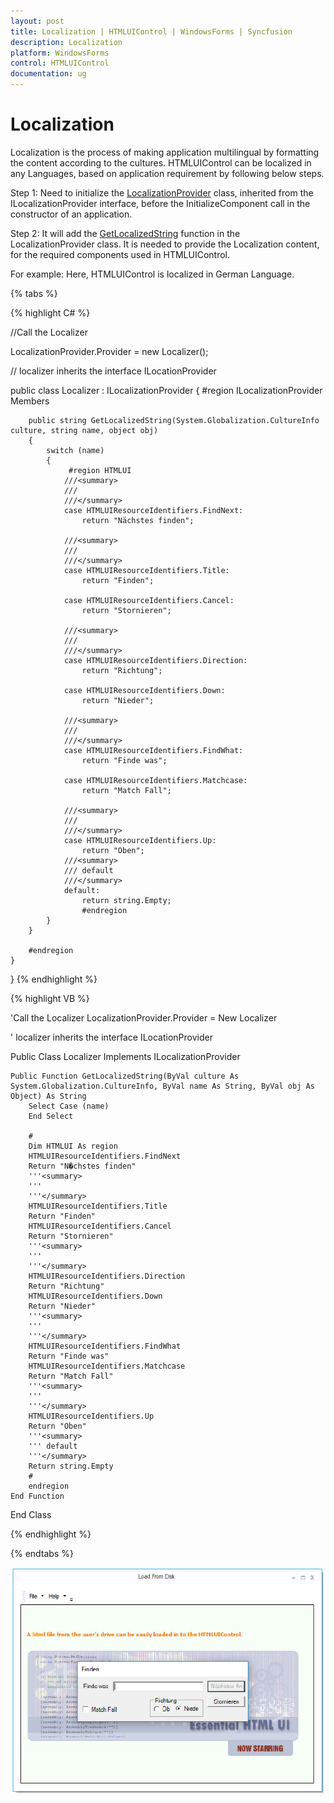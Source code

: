 ```yaml
---
layout: post
title: Localization | HTMLUIControl | WindowsForms | Syncfusion
description: Localization
platform: WindowsForms
control: HTMLUIControl
documentation: ug
---
```


# Localization

Localization is the process of making application multilingual by formatting the content according to the cultures. HTMLUIControl can be localized in any Languages, based on application requirement by following below steps.

Step 1: Need to initialize the [LocalizationProvider](https://help.syncfusion.com/cr/windowsforms/Syncfusion.Shared.Base~Syncfusion.Windows.Forms.LocalizationProvider.html) class, inherited from the ILocalizationProvider interface, before the InitializeComponent call in the constructor of an application.

Step 2: It will add the [GetLocalizedString](https://help.syncfusion.com/cr/windowsforms/Syncfusion.Grid.Windows~Syncfusion.Windows.Forms.Grid.GridCellModelBase~GetLocalizedString.html) function in the LocalizationProvider class. It is needed to provide the Localization content, for the required components used in HTMLUIControl.

For example:
Here, HTMLUIControl is localized in German Language.

{% tabs %}

{% highlight C# %}

//Call the Localizer

LocalizationProvider.Provider = new Localizer();

// localizer inherits the interface ILocationProvider

public class Localizer : ILocalizationProvider
    {
        #region ILocalizationProvider Members

        public string GetLocalizedString(System.Globalization.CultureInfo culture, string name, object obj)
        {
            switch (name)
            {
                 #region HTMLUI
                ///<summary> 
                ///
                ///</summary>
                case HTMLUIResourceIdentifiers.FindNext:
                    return "Nächstes finden";

                ///<summary>
                ///
                ///</summary>                    
                case HTMLUIResourceIdentifiers.Title:
                    return "Finden";

                case HTMLUIResourceIdentifiers.Cancel:
                    return "Stornieren";

                ///<summary>
                ///
                ///</summary>                    
                case HTMLUIResourceIdentifiers.Direction:
                    return "Richtung";

                case HTMLUIResourceIdentifiers.Down:
                    return "Nieder";

                ///<summary>
                ///
                ///</summary>                    
                case HTMLUIResourceIdentifiers.FindWhat:
                    return "Finde was";

                case HTMLUIResourceIdentifiers.Matchcase:
                    return "Match Fall";

                ///<summary>
                ///
                ///</summary>                    
                case HTMLUIResourceIdentifiers.Up:
                    return "Oben";
                ///<summary>
                /// default
                ///</summary>
                default:
                    return string.Empty;
                    #endregion
            }
        }

        #endregion
    }
}
{% endhighlight %}

{% highlight VB %}

'Call the Localizer
LocalizationProvider.Provider = New Localizer

' localizer inherits the interface ILocationProvider

Public Class Localizer
    Implements ILocalizationProvider
    
    Public Function GetLocalizedString(ByVal culture As System.Globalization.CultureInfo, ByVal name As String, ByVal obj As Object) As String
        Select Case (name)
        End Select
        
        #
        Dim HTMLUI As region
        HTMLUIResourceIdentifiers.FindNext
        Return "N�chstes finden"
        '''<summary>
        '''
        '''</summary>                    
        HTMLUIResourceIdentifiers.Title
        Return "Finden"
        HTMLUIResourceIdentifiers.Cancel
        Return "Stornieren"
        '''<summary>
        '''
        '''</summary>                    
        HTMLUIResourceIdentifiers.Direction
        Return "Richtung"
        HTMLUIResourceIdentifiers.Down
        Return "Nieder"
        '''<summary>
        '''
        '''</summary>                    
        HTMLUIResourceIdentifiers.FindWhat
        Return "Finde was"
        HTMLUIResourceIdentifiers.Matchcase
        Return "Match Fall"
        '''<summary>
        '''
        '''</summary>                    
        HTMLUIResourceIdentifiers.Up
        Return "Oben"
        '''<summary>
        ''' default
        '''</summary>
        Return string.Empty
        #
        endregion
    End Function
End Class

{% endhighlight %}

{% endtabs %}

![HTMLUIControl localization](Localization_images/htmluilocalization.png)